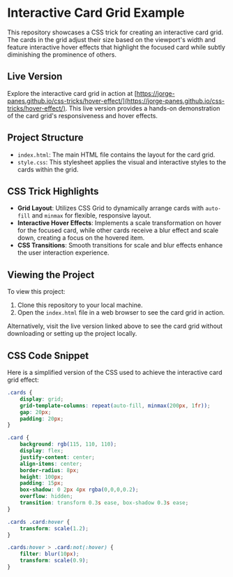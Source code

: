 # Interactive Card Grid Example

This repository showcases a CSS trick for creating an interactive card grid. The cards in the grid adjust their size based on the viewport's width and feature interactive hover effects that highlight the focused card while subtly diminishing the prominence of others.

## Live Version

Explore the interactive card grid in action at [https://jorge-panes.github.io/css-tricks/hover-effect/](https://jorge-panes.github.io/css-tricks/hover-effect/). This live version provides a hands-on demonstration of the card grid's responsiveness and hover effects.

## Project Structure

- `index.html`: The main HTML file contains the layout for the card grid.
- `style.css`: This stylesheet applies the visual and interactive styles to the cards within the grid.

## CSS Trick Highlights

- **Grid Layout**: Utilizes CSS Grid to dynamically arrange cards with `auto-fill` and `minmax` for flexible, responsive layout.
- **Interactive Hover Effects**: Implements a scale transformation on hover for the focused card, while other cards receive a blur effect and scale down, creating a focus on the hovered item.
- **CSS Transitions**: Smooth transitions for scale and blur effects enhance the user interaction experience.

## Viewing the Project

To view this project:
1. Clone this repository to your local machine.
2. Open the `index.html` file in a web browser to see the card grid in action.

Alternatively, visit the live version linked above to see the card grid without downloading or setting up the project locally.

## CSS Code Snippet

Here is a simplified version of the CSS used to achieve the interactive card grid effect:

```css
.cards {
    display: grid;
    grid-template-columns: repeat(auto-fill, minmax(200px, 1fr));
    gap: 20px;
    padding: 20px;
}

.card {
    background: rgb(115, 110, 110);
    display: flex;
    justify-content: center;
    align-items: center;
    border-radius: 8px;
    height: 100px;
    padding: 15px;
    box-shadow: 0 2px 4px rgba(0,0,0,0.2);
    overflow: hidden;
    transition: transform 0.3s ease, box-shadow 0.3s ease;
}

.cards .card:hover {
    transform: scale(1.2);
}

.cards:hover > .card:not(:hover) {
    filter: blur(10px);
    transform: scale(0.9);
}
